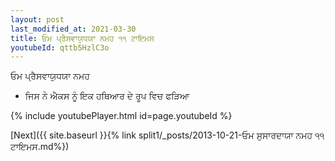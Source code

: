 ```yaml
---
layout: post
last_modified_at: 2021-03-30
title: ਓਮ ਪ੍ਰੈਸਵਾਯੁਧਯਾ ਨਮਹ ੧੧ ਟਾਇਮਸ
youtubeId: qttb5HzlC3o
---
```

 
 
 ਓਮ ਪ੍ਰੈਸਵਾਯੁਧਯਾ ਨਮਹ  
 
 -  ਜਿਸ ਨੇ ਐਕਸ ਨੂੰ ਇਕ ਹਥਿਆਰ ਦੇ ਰੂਪ ਵਿਚ ਫੜਿਆ 
 
  
 
  
 
 
 
 
 
 


{% include youtubePlayer.html id=page.youtubeId %}
 
[Next]({{ site.baseurl }}{% link  split1/_posts/2013-10-21-ਓਮ ਸੁਸਾਰਦਾਯਾ ਨਮਹ ੧੧ ਟਾਇਮਸ.md%})
 

